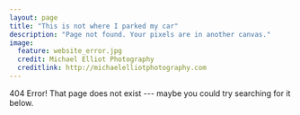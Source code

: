 ```yaml
---
layout: page
title: "This is not where I parked my car"
description: "Page not found. Your pixels are in another canvas."
image:
  feature: website_error.jpg
  credit: Michael Elliot Photography
  creditlink: http://michaelelliotphotography.com
---  
```


404 Error! That page does not exist --- maybe you could try searching for it below.

<script type="text/javascript">
  var GOOG_FIXURL_LANG = 'en';
  var GOOG_FIXURL_SITE = '{{ site.url }}'
</script>
<script type="text/javascript"
  src="http://linkhelp.clients.google.com/tbproxy/lh/wm/fixurl.js">
</script>